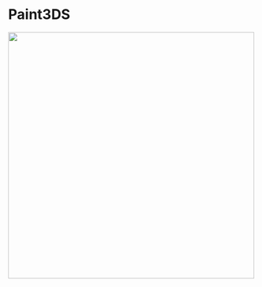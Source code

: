 # Paint3DS
<img align="left" width="500" src="https://github.com/user-attachments/assets/d28d3690-9ce0-4bd0-a599-06c187462065">
